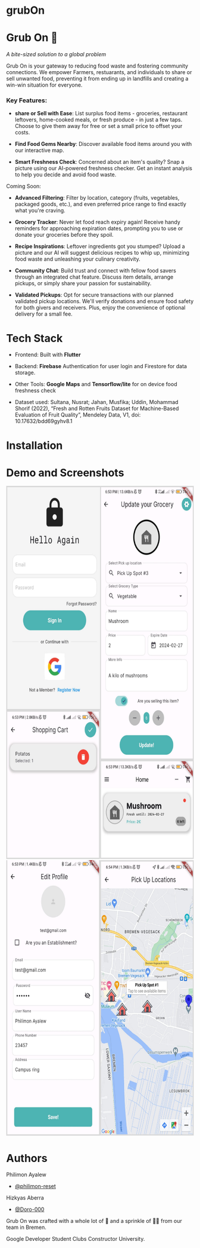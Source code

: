 # grubOn

# Grub On 🥕

_A bite-sized solution to a global problem_

Grub On is your gateway to reducing food waste and fostering community
connections. We empower Farmers, restuarants, and individuals to share or sell unwanted food, preventing it from ending up in landfills and creating a win-win situation for everyone.

### Key Features:

- **share or Sell with Ease**: List surplus food items - groceries, restaurant leftovers, home-cooked meals, or fresh produce - in just a few taps. Choose to give them away for free or set a small price to offset your costs.

- **Find Food Gems Nearby**: Discover available food items around you with our interactive map.

- **Smart Freshness Check**: Concerned about an item's quality? Snap a picture using our AI-powered freshness checker. Get an instant analysis to help you decide and avoid food waste.

Coming Soon:

- **Advanced Filtering**: Filter by location, category (fruits, vegetables, packaged goods, etc.), and even preferred price range to find exactly what you're craving.

- **Grocery Tracker**: Never let food reach expiry again! Receive handy reminders for approaching expiration dates, prompting you to use or donate your groceries before they spoil.

- **Recipe Inspirations**: Leftover ingredients got you stumped? Upload a picture and our AI will suggest delicious recipes to whip up, minimizing food waste and unleashing your culinary creativity.

- **Community Chat**: Build trust and connect with fellow food savers through an integrated chat feature. Discuss item details, arrange pickups, or simply share your passion for sustainability.

- **Validated Pickups**: Opt for secure transactions with our planned validated pickup locations. We'll verify donations and ensure food safety for both givers and receivers. Plus, enjoy the convenience of optional delivery for a small fee.

# Tech Stack

- Frontend: Built with **Flutter**
- Backend: **Firebase** Authentication for user login and Firestore for data storage.
- Other Tools: **Google Maps** and **Tensorflow/lite** for on device food freshness check

- Dataset used: Sultana, Nusrat; Jahan, Musfika; Uddin, Mohammad Shorif (2022), “Fresh and Rotten Fruits Dataset for Machine-Based Evaluation of Fruit Quality”, Mendeley Data, V1, doi: 10.17632/bdd69gyhv8.1

# Installation

# Demo and Screenshots

<img src="./1.png" width="665" height="999"/>
<img src="./2.png" width="665" height="738"/>

# Authors

Philimon Ayalew

- [@philimon-reset](https://github.com/philimon-reset)

Hizkyas Aberra

- [@Doro-000](https://github.com/Doro-000)

Grub On was crafted with a whole lot of 🍕 and a sprinkle of 🫰🏾 from our team in Bremen.

Google Developer Student Clubs Constructor University.
